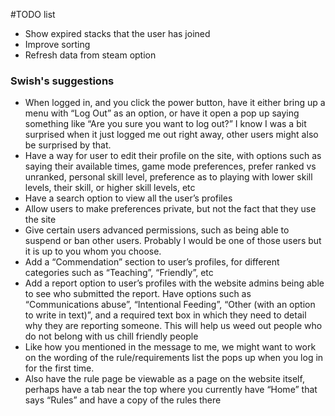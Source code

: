 #TODO list

* Show expired stacks that the user has joined
* Improve sorting
* Refresh data from steam option

### Swish's suggestions

* When logged in, and you click the power button, have it either bring up a menu with “Log Out” as an option, or have it open a pop up saying something like “Are you sure you want to log out?” I know I was a bit surprised when it just logged me out right away, other users might also be surprised by that.
* Have a way for user to edit their profile on the site, with options such as saying their available times, game mode preferences, prefer ranked vs unranked, personal skill level, preference as to playing with lower skill levels, their skill, or higher skill levels, etc
* Have a search option to view all the user’s profiles
* Allow users to make preferences private, but not the fact that they use the site
* Give certain users advanced permissions, such as being able to suspend or ban other users. Probably I would be one of those users but it is up to you whom you choose.
* Add a “Commendation” section to user’s profiles, for different categories such as “Teaching”, “Friendly”, etc
* Add a report option to user’s profiles with the website admins being able to see who submitted the report. Have options such as “Communications abuse”, “Intentional Feeding”, “Other (with an option to write in text)”, and a required text box in which they need to detail why they are reporting someone. This will help us weed out people who do not belong with us chill friendly people
* Like how you mentioned in the message to me, we might want to work on the wording of the rule/requirements list the pops up when you log in for the first time.
* Also have the rule page be viewable as a page on the website itself, perhaps have a tab near the top where you currently have “Home” that says “Rules” and have a copy of the rules there